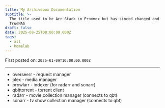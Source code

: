 ```yaml
---
title: My Archivebox Documentation
subtitle: >-
  The title used to be Arr Stack in Proxmox but has sinced changed and moved to
  TrueNAS
draft: false
date: 2025-08-25T00:00:00.000Z
tags:
  - all
  - homelab
---
```


First posted on: `2025-01-09T16:00:00.000Z`

***

* overseerr - request manager
* plex - media manager
* prowlarr - indexer (for radarr and sonarr)
* qbittorrent - torrent client
* radarr - movie collection manager (connects to qbt)
* sonarr - tv show collection manager (connects to qbt)

